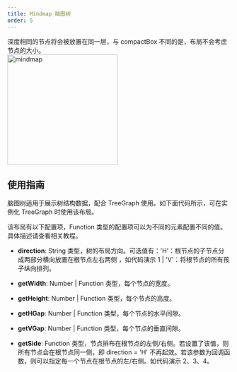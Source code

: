 ```yaml
---
title: Mindmap 脑图树
order: 5
---
```


深度相同的节点将会被放置在同一层，与 compactBox 不同的是，布局不会考虑节点的大小。 <br /> <img src='https://gw.alipayobjects.com/mdn/rms_f8c6a0/afts/img/A*J1l5RofvbP0AAAAAAAAAAABkARQnAQ' alt='mindmap' width='250'/>

## 使用指南

脑图树适用于展示树结构数据，配合 TreeGraph 使用。如下面代码所示，可在实例化 TreeGraph 时使用该布局。

该布局有以下配置项，Function 类型的配置项可以为不同的元素配置不同的值。具体描述请查看相关教程。

- **direction**: String 类型，树的布局方向。可选值有：'H'：根节点的子节点分成两部分横向放置在根节点左右两侧 ，如代码演示 1 | 'V'：将根节点的所有孩子纵向排列。

- **getWidth**: Number | Function 类型，每个节点的宽度。

- **getHeight**: Number | Function 类型，每个节点的高度。

- **getHGap**: Number | Function 类型，每个节点的水平间隙。

- **getVGap**: Number | Function 类型，每个节点的垂直间隙。

- **getSide**: Function 类型，节点排布在根节点的左侧/右侧。若设置了该值，则所有节点会在根节点同一侧，即 direction = 'H' 不再起效。若该参数为回调函数，则可以指定每一个节点在根节点的左/右侧。如代码演示 2、3、4。
